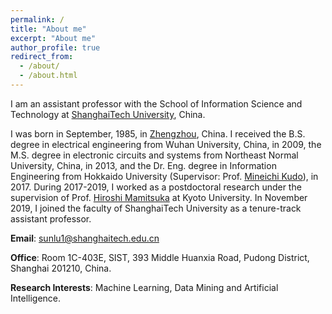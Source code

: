 ```yaml
---
permalink: /
title: "About me"
excerpt: "About me"
author_profile: true
redirect_from: 
  - /about/
  - /about.html
---
```


I am an assistant professor with the School of Information Science and Technology at [ShanghaiTech University](http://www.shanghaitech.edu.cn/eng/), China.

I was born in September, 1985, in [Zhengzhou](https://en.wikipedia.org/wiki/Zhengzhou), China. I received the B.S. degree in electrical engineering from Wuhan University, China, in 2009, the M.S. degree in electronic circuits and systems from Northeast Normal University, China, in 2013, and the Dr. Eng. degree in Information Engineering from Hokkaido University (Supervisor: Prof. [Mineichi Kudo](https://prml.main.ist.hokudai.ac.jp/member/mineichi-kudo/)), in 2017. During 2017-2019, I worked as a postdoctoral research under the supervision of Prof. [Hiroshi Mamitsuka](https://www.bic.kyoto-u.ac.jp/pathway/mami/) at Kyoto University. In November 2019, I joined the faculty of ShanghaiTech University as a tenure-track assistant professor.

**Email**: sunlu1@shanghaitech.edu.cn

**Office**: Room 1C-403E, SIST, 393 Middle Huanxia Road, Pudong District, Shanghai 201210, China.

**Research Interests**: Machine Learning, Data Mining and Artificial Intelligence.
